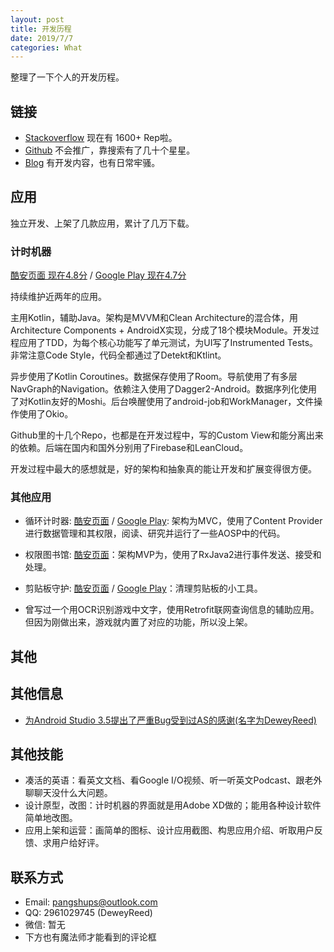 ```yaml
---
layout: post
title: 开发历程
date: 2019/7/7
categories: What
---
```


整理了一下个人的开发历程。

<!--more-->

## 链接

- [Stackoverflow](https://stackoverflow.com/users/5507158/dewey-reed) 现在有 1600+ Rep啦。
- [Github](https://github.com/DeweyReed) 不会推广，靠搜索有了几十个星星。
- [Blog](https://aprildown.xyz/) 有开发内容，也有日常牢骚。

## 应用

独立开发、上架了几款应用，累计了几万下载。

### 计时机器

[酷安页面 现在4.8分](https://www.coolapk.com/apk/177033) / [Google Play 现在4.7分](https://play.google.com/store/apps/details?id=io.github.deweyreed.timer.google)

持续维护近两年的应用。

主用Kotlin，辅助Java。架构是MVVM和Clean Architecture的混合体，用Architecture Components + AndroidX实现，分成了18个模块Module。开发过程应用了TDD，为每个核心功能写了单元测试，为UI写了Instrumented Tests。非常注意Code Style，代码全都通过了Detekt和Ktlint。

异步使用了Kotlin Coroutines。数据保存使用了Room。导航使用了有多层NavGraph的Navigation。依赖注入使用了Dagger2-Android。数据序列化使用了对Kotlin友好的Moshi。后台唤醒使用了android-job和WorkManager，文件操作使用了Okio。

Github里的十几个Repo，也都是在开发过程中，写的Custom View和能分离出来的依赖。后端在国内和国外分别用了Firebase和LeanCloud。

开发过程中最大的感想就是，好的架构和抽象真的能让开发和扩展变得很方便。

### 其他应用

- 循环计时器: [酷安页面](https://www.coolapk.com/apk/118705) / [Google Play](https://play.google.com/store/apps/details?id=com.finalweek10.android.cyclealarm): 架构为MVC，使用了Content Provider进行数据管理和其权限，阅读、研究并运行了一些AOSP中的代码。

- 权限图书馆: [酷安页面](https://www.coolapk.com/apk/162565)：架构MVP为，使用了RxJava2进行事件发送、接受和处理。

- 剪贴板守护: [酷安页面](https://www.coolapk.com/apk/180063) / [Google Play](https://play.google.com/store/apps/details?id=io.github.deweyreed.clipboardcleaner)：清理剪贴板的小工具。

- 曾写过一个用OCR识别游戏中文字，使用Retrofit联网查询信息的辅助应用。但因为刚做出来，游戏就内置了对应的功能，所以没上架。

## 其他

## 其他信息

- [为Android Studio 3.5提出了严重Bug受到过AS的感谢(名字为DeweyReed)](https://developer.android.com/studio/releases#3-5-community-contributors)

## 其他技能

- 凑活的英语：看英文文档、看Google I/O视频、听一听英文Podcast、跟老外聊聊天没什么大问题。
- 设计原型，改图：计时机器的界面就是用Adobe XD做的；能用各种设计软件简单地改图。
- 应用上架和运营：画简单的图标、设计应用截图、构思应用介绍、听取用户反馈、求用户给好评。

## 联系方式

- Email: [pangshups@outlook.com](mailto:pangshups@outlook.com)
- QQ: 2961029745 (DeweyReed)
- 微信: 暂无
- 下方也有魔法师才能看到的评论框
